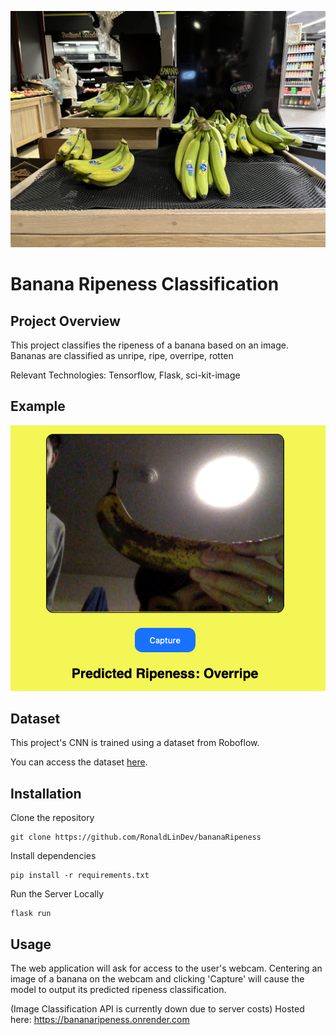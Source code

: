 ![unripe bananas at school grocery store](static/IMG_7632.jpeg)

# Banana Ripeness Classification

## Project Overview

This project classifies the ripeness of a banana based on an image. Bananas are classified as unripe, ripe, overripe, rotten

Relevant Technologies: Tensorflow, Flask, sci-kit-image

## Example
![usage](static/image.png)
## Dataset

This project's CNN is trained using a dataset from Roboflow.

You can access the dataset [here](https://universe.roboflow.com/roboflow-universe-projects/banana-ripeness-classification).

## Installation 

Clone the repository
``` 
git clone https://github.com/RonaldLinDev/bananaRipeness
```
Install dependencies 
```
pip install -r requirements.txt
```
Run the Server Locally
```
flask run
```

## Usage 

The web application will ask for access to the user's webcam. Centering an image of a banana on the webcam and clicking 'Capture' will cause the model to output its predicted ripeness classification.

(Image Classification API is currently down due to server costs)
Hosted here: https://bananaripeness.onrender.com 
